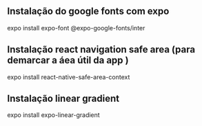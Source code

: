 ## Instalação do google fonts com expo
expo install expo-font @expo-google-fonts/inter

## Instalação react navigation safe area (para demarcar a áea útil da app )
expo install react-native-safe-area-context

## Instalação linear gradient
expo install expo-linear-gradient